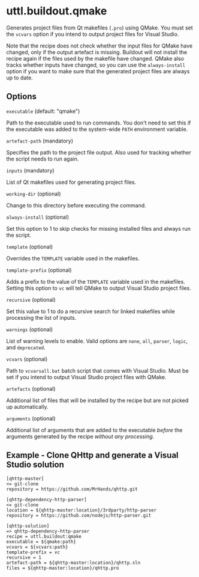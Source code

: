 # uttl.buildout.qmake

Generates project files from Qt makefiles (`.pro`) using QMake. You must set the `vcvars` option if you intend to output project files for Visual Studio.

Note that the recipe does not check whether the input files for QMake have changed, only if the output artefact is missing. Buildout will not install the recipe again if the files used by the makefile have changed. QMake also tracks whether inputs have changed, so you can use the `always-install` option if you want to make sure that the generated project files are always up to date.

## Options 

`executable` (default: "qmake")

Path to the executable used to run commands. You don't need to set this if the executable was added to the system-wide `PATH` environment variable.

`artefact-path` (mandatory)

Specifies the path to the project file output. Also used for tracking whether the script needs to run again.

`inputs` (mandatory)

List of Qt makefiles used for generating project files.

`working-dir` (optional)

Change to this directory before executing the command.

`always-install` (optional)

Set this option to 1 to skip checks for missing installed files and always run the script.

`template` (optional)

Overrides the `TEMPLATE` variable used in the makefiles.

`template-prefix` (optional)

Adds a prefix to the value of the `TEMPLATE` variable used in the makefiles. Setting this option to `vc` will tell QMake to output Visual Studio project files.

`recursive` (optional)

Set this value to 1 to do a recursive search for linked makefiles while processing the list of inputs.

`warnings` (optional)

List of warning levels to enable. Valid options are `none`, `all`, `parser`, `logic`, and `deprecated`.

`vcvars` (optional)

Path to `vcvarsall.bat` batch script that comes with Visual Studio. Must be set if you intend to output Visual Studio project files with QMake.

`artefacts` (optional)

Additional list of files that will be installed by the recipe but are not picked up automatically.

`arguments` (optional)

Additional list of arguments that are added to the executable _before_ the arguments generated by the recipe _without any processing_.

## Example - Clone QHttp and generate a Visual Studio solution

	[qhttp-master]
	<= git-clone
	repository = https://github.com/MrHands/qhttp.git

	[qhttp-dependency-http-parser]
	<= git-clone
	location = ${qhttp-master:location}/3rdparty/http-parser
	repository = https://github.com/nodejs/http-parser.git

	[qhttp-solution]
	=> qhttp-dependency-http-parser
	recipe = uttl.buildout:qmake
	executable = ${qmake:path}
	vcvars = ${vcvars:path}
	template-prefix = vc
	recursive = 1
	artefact-path = ${qhttp-master:location}/qhttp.sln
	files = ${qhttp-master:location}/qhttp.pro